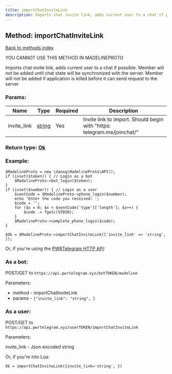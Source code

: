 ```yaml
---
title: importChatInviteLink
description: Imports chat invite link, adds current user to a chat if possible. Member will not be added until chat state will be synchronized with the server. Member will not be added if application is killed before it can send request to the server
---
```

## Method: importChatInviteLink  
[Back to methods index](index.md)


YOU CANNOT USE THIS METHOD IN MADELINEPROTO


Imports chat invite link, adds current user to a chat if possible. Member will not be added until chat state will be synchronized with the server. Member will not be added if application is killed before it can send request to the server

### Params:

| Name     |    Type       | Required | Description |
|----------|---------------|----------|-------------|
|invite\_link|[string](../types/string.md) | Yes|Invite link to import. Should begin with "https: telegram.me/joinchat/"|


### Return type: [Ok](../types/Ok.md)

### Example:


```
$MadelineProto = new \danog\MadelineProto\API();
if (isset($token)) { // Login as a bot
    $MadelineProto->bot_login($token);
}
if (isset($number)) { // Login as a user
    $sentCode = $MadelineProto->phone_login($number);
    echo 'Enter the code you received: ';
    $code = '';
    for ($x = 0; $x < $sentCode['type']['length']; $x++) {
        $code .= fgetc(STDIN);
    }
    $MadelineProto->complete_phone_login($code);
}

$Ok = $MadelineProto->importChatInviteLink(['invite_link' => 'string', ]);
```

Or, if you're using the [PWRTelegram HTTP API](https://pwrtelegram.xyz):

### As a bot:

POST/GET to `https://api.pwrtelegram.xyz/botTOKEN/madeline`

Parameters:

* method - importChatInviteLink
* params - `{"invite_link": "string", }`



### As a user:

POST/GET to `https://api.pwrtelegram.xyz/userTOKEN/importChatInviteLink`

Parameters:

invite_link - Json encoded string



Or, if you're into Lua:

```
Ok = importChatInviteLink({invite_link='string', })
```

